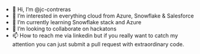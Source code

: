 - 👋 Hi, I’m @jc-contreras
- 👀 I’m interested in everything cloud from Azure, Snowflake & Salesforce
- 🌱 I’m currently learning Snowflake stack and Azure
- 💞️ I’m looking to collaborate on hackatons
- 📫 How to reach me via linkedin but if you really want to catch my attention you can just submit a pull request with extraordinary code.

<!---
jc-contreras/jc-contreras is a ✨ special ✨ repository because its `README.md` (this file) appears on your GitHub profile.
You can click the Preview link to take a look at your changes.
--->
